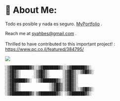 # 💫 About Me:

Todo es posible y nada es seguro.
[MyPortfolio](https://shlomi-yahbes.vercel.app/) .

Reach me at syahbes@gmail.com .<br><br>Thrilled to have contributed to this important project! : https://www.pc.co.il/featured/384795/

[![](https://skillicons.dev/icons?i=js,html,css,react,redux,vite,ts,firebase,linux,mint,materialui,mongodb,mysql,netlify,nodejs,notion,npm,vue,vuetify)](https://skillicons.dev)

```
░▒▓████████▓▒░░▒▓███████▓▒░░▒▓██████▓▒░  
░▒▓█▓▒░      ░▒▓█▓▒░      ░▒▓█▓▒░░▒▓█▓▒░ 
░▒▓█▓▒░      ░▒▓█▓▒░      ░▒▓█▓▒░        
░▒▓██████▓▒░  ░▒▓██████▓▒░░▒▓█▓▒░        
░▒▓█▓▒░             ░▒▓█▓▒░▒▓█▓▒░        
░▒▓█▓▒░             ░▒▓█▓▒░▒▓█▓▒░░▒▓█▓▒░ 
░▒▓████████▓▒░▒▓███████▓▒░ ░▒▓██████▓▒░  
                                         
```
